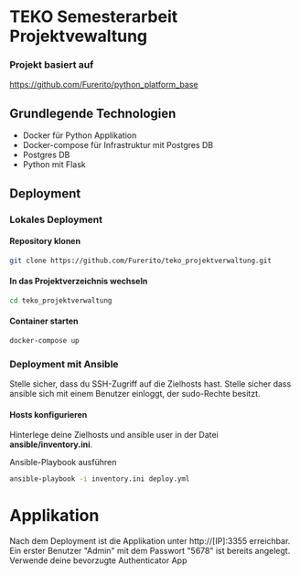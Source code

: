 # TEKO Semesterarbeit Projektvewaltung

### Projekt basiert auf 
https://github.com/Furerito/python_platform_base

## Grundlegende Technologien
- Docker für Python Applikation  
- Docker-compose für Infrastruktur mit Postgres DB  
- Postgres DB  
- Python mit Flask  

## Deployment

### Lokales Deployment

#### Repository klonen
```bash
git clone https://github.com/Furerito/teko_projektverwaltung.git
```
#### In das Projektverzeichnis wechseln
```bash
cd teko_projektverwaltung
```
#### Container starten
```bash
docker-compose up
```
### Deployment mit Ansible

Stelle sicher, dass du SSH-Zugriff auf die Zielhosts hast. 
Stelle sicher dass ansible sich mit einem Benutzer einloggt, der sudo-Rechte besitzt.

#### Hosts konfigurieren
Hinterlege deine Zielhosts und ansible user in der Datei **ansible/inventory.ini**.

Ansible-Playbook ausführen
```bash
ansible-playbook -i inventory.ini deploy.yml
```

# Applikation
Nach dem Deployment ist die Applikation unter http://[IP]:3355 erreichbar.
Ein erster Benutzer "Admin" mit dem Passwort "5678" ist bereits angelegt.
Verwende deine bevorzugte Authenticator App
